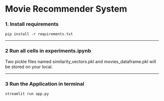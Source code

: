 # Movie Recommender System

### 1. Install requirements

```pip install -r requirements.txt```

---

### 2 Run all cells in experiments.ipynb

Two pickle files named similarity_vectors.pkl and movies_dataframe.pkl will be stored on your local.


---

### 3 Run the Application in terminal

```streamlit run app.py```